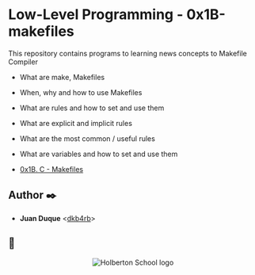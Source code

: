 # Low-Level Programming - 0x1B-makefiles

This repository contains programs to learning news concepts to Makefile Compiler

* What are make, Makefiles
* When, why and how to use Makefiles
* What are rules and how to set and use them
* What are explicit and implicit rules
* What are the most common / useful rules
* What are variables and how to set and use them

* [0x1B. C - Makefiles](./0x1B-makefiles)

## Author :black_nib:

* __Juan Duque__ <[dkb4rb](https://github.com/dkb4rb)>

## :pray:

<p align="center">
  <img
    src="https://intranet.hbtn.io/assets/holberton-logo-full-black-157ccfa3d2134776c1e3f78c0fe682968e8848b64fcacc6187976044f75f35a8.png"
    alt="Holberton School logo">
</p>
